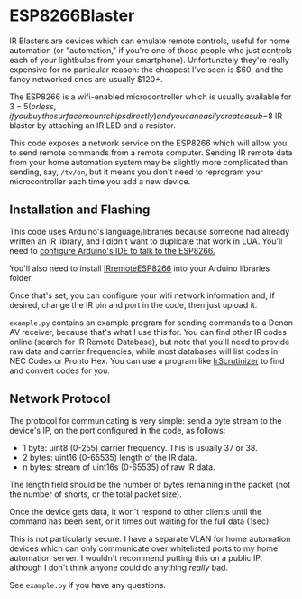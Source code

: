 # ESP8266Blaster

IR Blasters are devices which can emulate remote controls, useful for home automation (or "automation," if you're one
of those people who just controls each of your lightbulbs from your smartphone). Unfortunately they're really expensive
for no particular reason: the cheapest I've seen is $60, and the fancy networked ones are usually $120+.

The ESP8266 is a wifi-enabled microcontroller which is usually available for $3-5 (or less, if you buy the surface
mount chips directly) and you can easily create a sub-$8 IR blaster by attaching an IR LED and a resistor.

This code exposes a network service on the ESP8266 which will allow you to send remote commands from a remote computer.
Sending IR remote data from your home automation system may be slightly more complicated than sending, say, `/tv/on`,
but it means you don't need to reprogram your microcontroller each time you add a new device.

## Installation and Flashing

This code uses Arduino's language/libraries because someone had already written an IR library, and I didn't want to
duplicate that work in LUA. You'll need to [configure Arduino's IDE to talk to the ESP8266.](https://learn.sparkfun.com/tutorials/esp8266-thing-hookup-guide/installing-the-esp8266-arduino-addon)

You'll also need to install [IRremoteESP8266](https://github.com/markszabo/IRremoteESP8266) into your Arduino libraries
folder.

Once that's set, you can configure your wifi network information and, if desired, change the IR pin and port in the
code, then just upload it.

`example.py` contains an example program for sending commands to a Denon AV receiver, because that's what I use this
for. You can find other IR codes online (search for IR Remote Database), but note that you'll need to provide raw
data and carrier frequencies, while most databases will list codes in NEC Codes or Pronto Hex. You can use a program
like [IrScrutinizer](http://harctoolbox.org/IrScrutinizer.html) to find and convert codes for you.

## Network Protocol

The protocol for communicating is very simple: send a byte stream to the device's IP, on the port configured in the
code, as follows:

- 1 byte: uint8 (0-255) carrier frequency. This is usually 37 or 38.
- 2 bytes: uint16 (0-65535) length of the IR data.
- n bytes: stream of uint16s (0-65535) of raw IR data.

The length field should be the number of bytes remaining in the packet (not the number of shorts, or the total packet
size).

Once the device gets data, it won't respond to other clients until the command has been sent, or it times out waiting
for the full data (1sec).

This is not particularly secure. I have a separate VLAN for home automation devices which can only communicate over
whitelisted ports to my home automation server. I wouldn't recommend putting this on a public IP, although I don't
think anyone could do anything _really_ bad.

See `example.py` if you have any questions.
